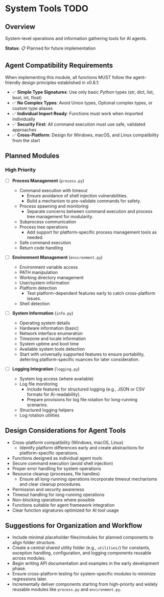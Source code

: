 # System Tools TODO

## Overview
System-level operations and information gathering tools for AI agents.

**Status**: 📋 Planned for future implementation

## Agent Compatibility Requirements

When implementing this module, all functions MUST follow the agent-friendly design principles established in v0.8.1:
- ✅ **Simple Type Signatures**: Use only basic Python types (str, dict, list, bool, int, float)
- ✅ **No Complex Types**: Avoid Union types, Optional complex types, or custom type aliases
- ✅ **Individual Import Ready**: Functions must work when imported individually
- ✅ **Security First**: All command execution must use safe, validated approaches
- ✅ **Cross-Platform**: Design for Windows, macOS, and Linux compatibility from the start

## Planned Modules

### High Priority
- [ ] **Process Management** (`process.py`)
  - Command execution with timeout
    - Ensure avoidance of shell injection vulnerabilities.
    - Build a mechanism to pre-validate commands for safety.
  - Process spawning and monitoring
    - Separate concerns between command execution and process tree management for modularity.
  - Subprocess communication
  - Process tree operations
    - Add support for platform-specific process management tools as needed.
  - Safe command execution
  - Return code handling

- [ ] **Environment Management** (`environment.py`)
  - Environment variable access
  - PATH manipulation
  - Working directory management
  - User/system information
  - Platform detection
    - Test platform-dependent features early to catch cross-platform issues.
  - Shell detection

- [ ] **System Information** (`info.py`)
  - Operating system details
  - Hardware information (basic)
  - Network interface enumeration
  - Timezone and locale information
  - System uptime and boot time
  - Available system tools detection
  - Start with universally supported features to ensure portability, deferring platform-specific nuances for later consideration.

- [ ] **Logging Integration** (`logging.py`)
  - System log access (where available)
  - Log file monitoring
    - Include features for structured logging (e.g., JSON or CSV formats for AI-readability).
    - Prepare provisions for log file rotation for long-running scenarios.
  - Structured logging helpers
  - Log rotation utilities

## Design Considerations for Agent Tools
- Cross-platform compatibility (Windows, macOS, Linux)
  - Identify platform differences early and create abstractions for platform-specific operations.
- Functions designed as individual agent tools
- Secure command execution (avoid shell injection)
- Proper error handling for system operations
- Resource cleanup (processes, file handles)
  - Ensure all long-running operations incorporate timeout mechanisms and clear cleanup procedures.
- Permission and security awareness
- Timeout handling for long-running operations
- Non-blocking operations where possible
- Functions suitable for agent framework integration
- Clear function signatures optimized for AI tool usage

## Suggestions for Organization and Workflow
- Include minimal placeholder files/modules for planned components to align folder structure.
- Create a central shared utility folder (e.g., `utilities/`) for constants, exception handling, configuration, and logging components reusable across modules.
- Begin writing API documentation and examples in the early development phase.
- Ensure cross-platform testing for system-specific modules to minimize regressions later.
- Incrementally deliver components starting from high-priority and widely reusable modules like `process.py` and `environment.py`.